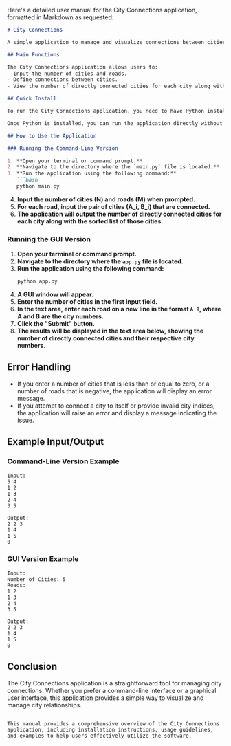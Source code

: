 Here's a detailed user manual for the City Connections application, formatted in Markdown as requested:

```markdown
# City Connections

A simple application to manage and visualize connections between cities using an adjacency list representation.

## Main Functions

The City Connections application allows users to:
- Input the number of cities and roads.
- Define connections between cities.
- View the number of directly connected cities for each city along with the list of those cities.

## Quick Install

To run the City Connections application, you need to have Python installed on your machine. You can download Python from [python.org](https://www.python.org/downloads/).

Once Python is installed, you can run the application directly without any additional dependencies. However, if you wish to use the GUI version, ensure you have the Tkinter library, which is included with most Python installations.

## How to Use the Application

### Running the Command-Line Version

1. **Open your terminal or command prompt.**
2. **Navigate to the directory where the `main.py` file is located.**
3. **Run the application using the following command:**
   ```bash
   python main.py
   ```
4. **Input the number of cities (N) and roads (M) when prompted.**
5. **For each road, input the pair of cities (A_i, B_i) that are connected.**
6. **The application will output the number of directly connected cities for each city along with the sorted list of those cities.**

### Running the GUI Version

1. **Open your terminal or command prompt.**
2. **Navigate to the directory where the `app.py` file is located.**
3. **Run the application using the following command:**
   ```bash
   python app.py
   ```
4. **A GUI window will appear.**
5. **Enter the number of cities in the first input field.**
6. **In the text area, enter each road on a new line in the format `A B`, where A and B are the city numbers.**
7. **Click the "Submit" button.**
8. **The results will be displayed in the text area below, showing the number of directly connected cities and their respective city numbers.**

## Error Handling

- If you enter a number of cities that is less than or equal to zero, or a number of roads that is negative, the application will display an error message.
- If you attempt to connect a city to itself or provide invalid city indices, the application will raise an error and display a message indicating the issue.

## Example Input/Output

### Command-Line Version Example

```
Input:
5 4
1 2
1 3
2 4
3 5

Output:
2 2 3
1 4
1 5
0
```

### GUI Version Example

```
Input:
Number of Cities: 5
Roads:
1 2
1 3
2 4
3 5

Output:
2 2 3
1 4
1 5
0
```

## Conclusion

The City Connections application is a straightforward tool for managing city connections. Whether you prefer a command-line interface or a graphical user interface, this application provides a simple way to visualize and manage city relationships.
```

This manual provides a comprehensive overview of the City Connections application, including installation instructions, usage guidelines, and examples to help users effectively utilize the software.